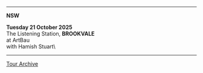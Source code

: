 * * * * *

**NSW**

**Tuesday 21 October 2025**\
The Listening Station, **BROOKVALE**\
at ArtBau\
with Hamish Stuart\
 

* * * * *

[Tour Archive](tour/archive)
